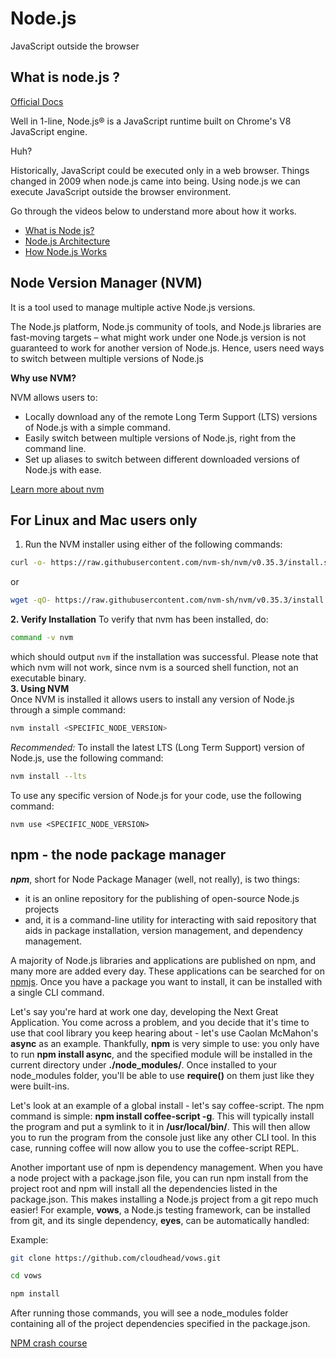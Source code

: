 # Node.js
JavaScript outside the browser

## What is node.js ?

[Official Docs](https://nodejs.org/en/docs/)

Well in 1-line, Node.js® is a JavaScript runtime built on Chrome's V8 JavaScript engine.

Huh?

Historically, JavaScript could be executed only in a web browser. Things changed in 2009 when node.js came into being. Using node.js we can execute JavaScript outside the browser environment.

Go through the videos below to understand more about how it works.  
* [What is Node js?](https://www.youtube.com/watch?v=uVwtVBpw7RQ&feature=emb_imp_woyt)  
* [Node.js Architecture](https://www.youtube.com/watch?v=XUSHH0E-7zk&feature=emb_imp_woyt)  
* [How Node.js Works](https://www.youtube.com/watch?v=jOupHNvDIq8&feature=emb_imp_woyt)  


## Node Version Manager (NVM)

It is a tool used to manage multiple active Node.js versions.

The Node.js platform, Node.js ​community of tools, and Node.js libraries are fast-moving targets – what might work under one Node.js version is not guaranteed to work for another version of Node.js. Hence, users need ways to switch between multiple versions of Node.js

**Why use NVM?**

NVM allows users to:

- Locally download any of the remote Long Term Support (LTS) versions of Node.js with a simple command.
- Easily switch between multiple versions of Node.js, right from the command line.
- Set up aliases to switch between different downloaded versions of Node.js with ease.  

[Learn more about nvm](https://github.com/nvm-sh/nvm)

## For Linux and Mac users only
1. Run the NVM installer using either of the following commands:
```sh
curl -o- https://raw.githubusercontent.com/nvm-sh/nvm/v0.35.3/install.sh | bash
```
or
```sh
wget -qO- https://raw.githubusercontent.com/nvm-sh/nvm/v0.35.3/install.sh | bash
```

**2. Verify Installation**
To verify that nvm has been installed, do:
```sh
command -v nvm
```
which should output ```nvm``` if the installation was successful. Please note that which nvm will not work, since nvm is a sourced shell function, not an executable binary.  
**3. Using NVM**  
Once NVM is installed it allows users to install any version of Node.js through a simple command:
```sh
nvm install <SPECIFIC_NODE_VERSION>
```
*Recommended:* To install the latest LTS (Long Term Support) version of Node.js, use the following command:
```sh
nvm install --lts
```
To use any specific version of Node.js for your code, use the following command:
```
nvm use <SPECIFIC_NODE_VERSION>
```

## npm - the node package manager

***npm***, short for Node Package Manager (well, not really), is two things:

- it is an online repository for the publishing of open-source Node.js projects
- and, it is a command-line utility for interacting with said repository that aids in package installation, version management, and dependency management.

A majority of Node.js libraries and applications are published on npm, and many more are added every day. These applications can be searched for on [npmjs](http://npmjs.org/). Once you have a package you want to install, it can be installed with a single CLI command.

Let's say you're hard at work one day, developing the Next Great Application. You come across a problem, and you decide that it's time to use that cool library you keep hearing about - let's use Caolan McMahon's **async** as an example. Thankfully, **npm** is very simple to use: you only have to run **npm install async**, and the specified module will be installed in the current directory under **./node_modules/**. Once installed to your node_modules folder, you'll be able to use **require()** on them just like they were built-ins.

Let's look at an example of a global install - let's say coffee-script. The npm command is simple: **npm install coffee-script -g**. This will typically install the program and put a symlink to it in **/usr/local/bin/**. This will then allow you to run the program from the console just like any other CLI tool. In this case, running coffee will now allow you to use the coffee-script REPL.

Another important use of npm is dependency management. When you have a node project with a package.json file, you can run npm install from the project root and npm will install all the dependencies listed in the package.json. This makes installing a Node.js project from a git repo much easier! For example, **vows**, a Node.js testing framework, can be installed from git, and its single dependency, **eyes**, can be automatically handled:

Example:
```sh
git clone https://github.com/cloudhead/vows.git

cd vows

npm install
```

After running those commands, you will see a node_modules folder containing all of the project dependencies specified in the package.json.

[NPM crash course](https://www.youtube.com/watch?v=jHDhaSSKmB0&feature=emb_imp_woyt)